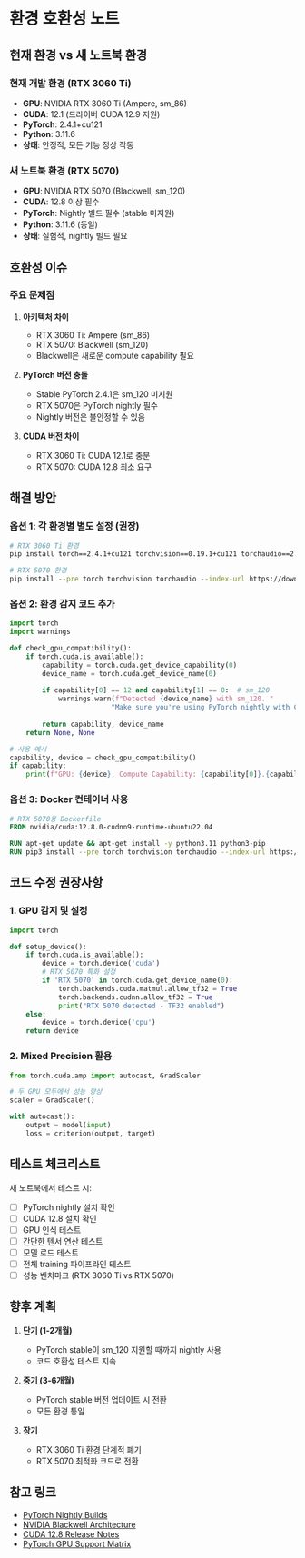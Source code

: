 # 환경 호환성 노트

## 현재 환경 vs 새 노트북 환경

### 현재 개발 환경 (RTX 3060 Ti)
- **GPU**: NVIDIA RTX 3060 Ti (Ampere, sm_86)
- **CUDA**: 12.1 (드라이버 CUDA 12.9 지원)
- **PyTorch**: 2.4.1+cu121
- **Python**: 3.11.6
- **상태**: 안정적, 모든 기능 정상 작동

### 새 노트북 환경 (RTX 5070)
- **GPU**: NVIDIA RTX 5070 (Blackwell, sm_120)
- **CUDA**: 12.8 이상 필수
- **PyTorch**: Nightly 빌드 필수 (stable 미지원)
- **Python**: 3.11.6 (동일)
- **상태**: 실험적, nightly 빌드 필요

## 호환성 이슈

### 주요 문제점
1. **아키텍처 차이**
   - RTX 3060 Ti: Ampere (sm_86)
   - RTX 5070: Blackwell (sm_120)
   - Blackwell은 새로운 compute capability 필요

2. **PyTorch 버전 충돌**
   - Stable PyTorch 2.4.1은 sm_120 미지원
   - RTX 5070은 PyTorch nightly 필수
   - Nightly 버전은 불안정할 수 있음

3. **CUDA 버전 차이**
   - RTX 3060 Ti: CUDA 12.1로 충분
   - RTX 5070: CUDA 12.8 최소 요구

## 해결 방안

### 옵션 1: 각 환경별 별도 설정 (권장)
```bash
# RTX 3060 Ti 환경
pip install torch==2.4.1+cu121 torchvision==0.19.1+cu121 torchaudio==2.4.1+cu121 --index-url https://download.pytorch.org/whl/cu121

# RTX 5070 환경
pip install --pre torch torchvision torchaudio --index-url https://download.pytorch.org/whl/nightly/cu128
```

### 옵션 2: 환경 감지 코드 추가
```python
import torch
import warnings

def check_gpu_compatibility():
    if torch.cuda.is_available():
        capability = torch.cuda.get_device_capability(0)
        device_name = torch.cuda.get_device_name(0)
        
        if capability[0] == 12 and capability[1] == 0:  # sm_120
            warnings.warn(f"Detected {device_name} with sm_120. "
                         "Make sure you're using PyTorch nightly with CUDA 12.8+")
        
        return capability, device_name
    return None, None

# 사용 예시
capability, device = check_gpu_compatibility()
if capability:
    print(f"GPU: {device}, Compute Capability: {capability[0]}.{capability[1]}")
```

### 옵션 3: Docker 컨테이너 사용
```dockerfile
# RTX 5070용 Dockerfile
FROM nvidia/cuda:12.8.0-cudnn9-runtime-ubuntu22.04

RUN apt-get update && apt-get install -y python3.11 python3-pip
RUN pip3 install --pre torch torchvision torchaudio --index-url https://download.pytorch.org/whl/nightly/cu128
```

## 코드 수정 권장사항

### 1. GPU 감지 및 설정
```python
import torch

def setup_device():
    if torch.cuda.is_available():
        device = torch.device('cuda')
        # RTX 5070 특화 설정
        if 'RTX 5070' in torch.cuda.get_device_name(0):
            torch.backends.cuda.matmul.allow_tf32 = True
            torch.backends.cudnn.allow_tf32 = True
            print("RTX 5070 detected - TF32 enabled")
    else:
        device = torch.device('cpu')
    return device
```

### 2. Mixed Precision 활용
```python
from torch.cuda.amp import autocast, GradScaler

# 두 GPU 모두에서 성능 향상
scaler = GradScaler()

with autocast():
    output = model(input)
    loss = criterion(output, target)
```

## 테스트 체크리스트

새 노트북에서 테스트 시:
- [ ] PyTorch nightly 설치 확인
- [ ] CUDA 12.8 설치 확인
- [ ] GPU 인식 테스트
- [ ] 간단한 텐서 연산 테스트
- [ ] 모델 로드 테스트
- [ ] 전체 training 파이프라인 테스트
- [ ] 성능 벤치마크 (RTX 3060 Ti vs RTX 5070)

## 향후 계획

1. **단기 (1-2개월)**
   - PyTorch stable이 sm_120 지원할 때까지 nightly 사용
   - 코드 호환성 테스트 지속

2. **중기 (3-6개월)**
   - PyTorch stable 버전 업데이트 시 전환
   - 모든 환경 통일

3. **장기**
   - RTX 3060 Ti 환경 단계적 폐기
   - RTX 5070 최적화 코드로 전환

## 참고 링크

- [PyTorch Nightly Builds](https://pytorch.org/get-started/locally/)
- [NVIDIA Blackwell Architecture](https://www.nvidia.com/en-us/data-center/technologies/blackwell-architecture/)
- [CUDA 12.8 Release Notes](https://docs.nvidia.com/cuda/cuda-toolkit-release-notes/)
- [PyTorch GPU Support Matrix](https://pytorch.org/get-started/locally/#linux-prerequisites)